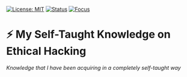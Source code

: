 <!-- badges -->
[![License: MIT](https://img.shields.io/badge/License-MIT-blue.svg)](https://opensource.org/licenses/MIT)
[![Status](https://img.shields.io/badge/status-learning-yellow.svg)]()
[![Focus](https://img.shields.io/badge/focus-ethical--hacking-brightgreen.svg)]()

# ⚡️ My Self-Taught Knowledge on Ethical Hacking  
*Knowledge that I have been acquiring in a completely self-taught way*

